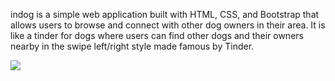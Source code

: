 indog is a simple web application built with HTML, CSS, and Bootstrap that allows users to browse and connect with other dog owners in their area. It is like a tinder for dogs where users can find other dogs and their owners nearby in the swipe left/right style made famous by Tinder.

<img  src="https://user-images.githubusercontent.com/41349472/48973309-90887000-f00a-11e8-8462-a8764e4a81a0.png">
